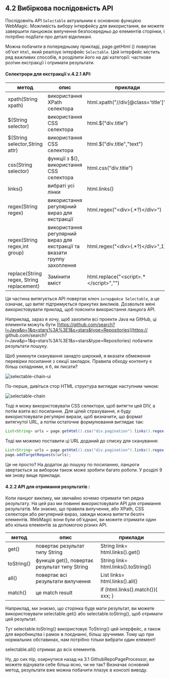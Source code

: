 ## 4.2 Вибіркова послідовність API

Послідовніть API `Selectable` актуальним є основною функцією WebMagic. Можливість вибору інтерфейсу для використання, ви можете завершити ланцюжок вилучення безпосередньо до елементів сторінки, і потрібно подбати про деталі відкликані.

Можна побачити в попередньому прикладі, page.getHtml () повертає об'єкт `Html`, який реалізує інтерфейс `Selectable`. Цей інтерфейс містить ряд важливих способів, я розділити його на дві категорії: часткове розтин екстракції і отримати результати.

#### Селектрори для екстракції v.4.2.1 API:

| метод | опис | приклади |
| ------------ | ------------- | ------------ |
| xpath(String xpath) | використання XPath селектора  | html.xpath("//div[@class='title']") |
| $(String selector) | використання CSS селектора  | html.$("div.title") |
| $(String selector,String attr) | використання CSS селектора  | html.$("div.title","text") |
| css(String selector) | функції з $(), використання CSS селектора  | html.css("div.title") |
| links() | вибраті усі лінки  | html.links() |
| regex(String regex) | використання регулярний вираз для екстракції  | html.regex("\<div\>(.\*?)\</div>") |
| regex(String regex,int group) | використання регулярний вираз для екстракції та вказати группу захоплення  | html.regex("\<div\>(.\*?)\</div>",1) |
| replace(String regex, String replacement) | Замінити вміст  | html.replace("\<script>.\*\</script>","")|

Ця частина витягується API повертає ключ `інтерфейси Selectable`, а це означає, що витяг підтримується прикутих викликів. Дозвольте мені використовувати приклад, щоб пояснити використання ланцюга API.

Наприклад, зараз я хочу, щоб захопити всі проекти Java на GitHub, ці елементи можуть бути [https://github.com/search?l=Java&p=1&q=stars%3A%3E1&s=stars&type=Repositories](https:// github.com/search?l=Java&p=1&q=stars%3A%3E1&s=stars&type=Repositories) побачити результати пошуку.

Щоб уникнути сканування занадто широкий, я вказати обмеження перевірки посилання з секції закладок. Правила обходу контенту є більш складними, я б, як писати?

![selectable-chain-ui](http://webmagic.qiniudn.com/oscimages/151454_2T01_190591.png)

По-перше, дивіться стор HTML структура виглядає наступним чином:

![selectable-chain](http://webmagic.qiniudn.com/oscimages/151632_88Oq_190591.png)

Тоді я можу використовувати CSS селектори, щоб витягти цей DIV, а потім взяти всі посилання. Для цілей страхування, я буду використовувати регулярні вирази, щоб визначити, що формат витягнутої URL, а потім остаточне формулювання виглядає так:

```java
List<String> urls = page.getHtml().css("div.pagination").links().regex(".*/search/\?l=java.*").all();
```

Тоді ми можемо поставити ці URL доданий до списку для сканування:

```java
List<String> urls = page.getHtml().css("div.pagination").links().regex(".*/search/\?l=java.*").all();
page.addTargetRequests(urls);
```

Це не просто? На додаток до пошуку по посиланню, ланцюги звертається за вибором також може зробити багато роботи. У розділі 9 ми знову вище приклади.

#### 4.2.2 API для отримання результатів :

Коли ланцюг виклику, ми звичайно хочемо отримати тип рядка результату. На цей раз ми повинні використовувати API для отримання результатів. Ми знаємо, що правила вилучення, або XPath, CSS селектори або регулярний вираз, завжди можна витягти безліч елементів. WebMagic вони були об'єднані, ви можете отримати один або кілька елементів за допомогою різних API.

| метод | опис | приклади |
| ------------ | ------------- | ------------ |
| get() | повертає результат типу String | String link= html.links().get()|
| toString() | функція get(), повертає результат типу String | String link= html.links().toString()|
| all() | повертає всі результати вилучення | List<String> links= html.links().all()|
| match() | це match result | if (html.links().match()){ xxx; }|

Наприклад, ми знаємо, що сторінка буде мати результат, ви можете використовувати selectable.get() або selectable.toString(), щоб отримати цей результат.

Тут selectable.toString() використовує ToString() цей інтерфейс, а також для виробництва і рамок в поєднанні, більш зручними. Тому що при нормальних обставинах, нам потрібно тільки вибрати один елемент!

selectable.all() отримає до всіх елементів.

Ну, до сих пір, озирнутися назад на 3.1 GithubRepoPageProcessor, ви можете відчувати себе більш ясно, чи не так? Визначає основний метод, результати вже можна побачити плазує в консолі виводу.
